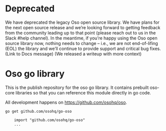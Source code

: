 # Deprecated

We have deprecated the legacy Oso open source library. We have plans for the next open source release and we’re looking forward to getting feedback from the community leading up to that point (please reach out to us in the Slack #help channel). In the meantime, if you’re happy using the Oso open source library now, nothing needs to change – i.e., we are not end-of-lifing (EOL) the library and we’ll continue to provide support and critical bug fixes. (Link to Docs message) (We released a writeup with more context)

# Oso go library

This is the publish repository for the oso go library. It contains prebuilt oso-core
libraries so that you can reference this module directly in go code.

All development happens on https://github.com/osohq/oso.

`go get github.com/osohq/go-oso`

```
    import "github.com/osohq/go-oso"
    ...
```
